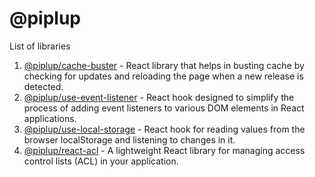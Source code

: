 # @piplup

List of libraries
1. [@piplup/cache-buster](./packages/cache-buster/README.md) - React library that helps in busting cache by checking for updates and reloading the page when a new release is detected.
2. [@piplup/use-event-listener](./packages/use-event-listener/README.md) - React hook designed to simplify the process of adding event listeners to various DOM elements in React applications.
3. [@piplup/use-local-storage](./packages/use-local-storage/README.md) - React hook for reading values from the browser localStorage and listening to changes in it.
4. [@piplup/react-acl](./packages/react-acl/README.md) - A lightweight React library for managing access control lists (ACL) in your application.

